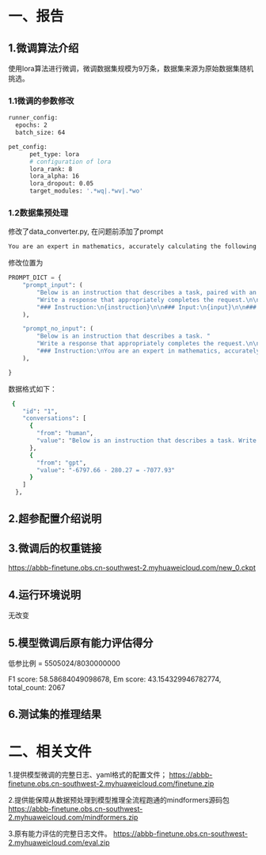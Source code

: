 

# 一、报告

## 1.微调算法介绍

使用lora算法进行微调，微调数据集规模为9万条，数据集来源为原始数据集随机挑选。

### 1.1微调的参数修改

```bash
runner_config:
  epochs: 2
  batch_size: 64

pet_config:
      pet_type: lora
      # configuration of lora
      lora_rank: 8
      lora_alpha: 16
      lora_dropout: 0.05
      target_modules: '.*wq|.*wv|.*wo'
```

### 1.2数据集预处理

修改了data_converter.py, 在问题前添加了prompt
```bash
You are an expert in mathematics, accurately calculating the following problem.
```
修改位置为
```python
PROMPT_DICT = {
    "prompt_input": (
        "Below is an instruction that describes a task, paired with an input that provides further context. "
        "Write a response that appropriately completes the request.\n\n"
        "### Instruction:\n{instruction}\n\n### Input:\n{input}\n\n### Response:"
    ),

    "prompt_no_input": (
        "Below is an instruction that describes a task. "
        "Write a response that appropriately completes the request.\n\n"
        "### Instruction:\nYou are an expert in mathematics, accurately calculating the following problem. {problem}\n\n### Response:"
    ),

}
```


数据格式如下：

```bash
 {
    "id": "1",
    "conversations": [
      {
        "from": "human",
        "value": "Below is an instruction that describes a task. Write a response that appropriately completes the request.\n\n### Instruction:\nYou are an expert in mathematics, accurately calculating the following problem. 计算 -6797.66 - 280.27 等于多少？\n\n### Response:"
      },
      {
        "from": "gpt",
        "value": "-6797.66 - 280.27 = -7077.93"
      }
    ]
  },
```


## 2.超参配置介绍说明



## 3.微调后的权重链接

https://abbb-finetune.obs.cn-southwest-2.myhuaweicloud.com/new_0.ckpt


## 4.运行环境说明

无改变

## 5.模型微调后原有能力评估得分

低参比例 = 5505024/8030000000

F1 score: 58.58684049098678, Em score: 43.154329946782774, total_count: 2067

## 6.测试集的推理结果


# 二、相关文件


1.提供模型微调的完整日志、yaml格式的配置文件；
https://abbb-finetune.obs.cn-southwest-2.myhuaweicloud.com/finetune.zip

2.提供能保障从数据预处理到模型推理全流程跑通的mindformers源码包
https://abbb-finetune.obs.cn-southwest-2.myhuaweicloud.com/mindformers.zip

3.原有能力评估的完整日志文件。
https://abbb-finetune.obs.cn-southwest-2.myhuaweicloud.com/eval.zip

